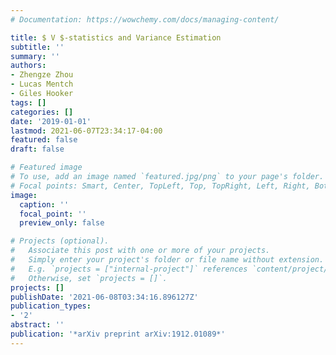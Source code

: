 ```yaml
---
# Documentation: https://wowchemy.com/docs/managing-content/

title: $ V $-statistics and Variance Estimation
subtitle: ''
summary: ''
authors:
- Zhengze Zhou
- Lucas Mentch
- Giles Hooker
tags: []
categories: []
date: '2019-01-01'
lastmod: 2021-06-07T23:34:17-04:00
featured: false
draft: false

# Featured image
# To use, add an image named `featured.jpg/png` to your page's folder.
# Focal points: Smart, Center, TopLeft, Top, TopRight, Left, Right, BottomLeft, Bottom, BottomRight.
image:
  caption: ''
  focal_point: ''
  preview_only: false

# Projects (optional).
#   Associate this post with one or more of your projects.
#   Simply enter your project's folder or file name without extension.
#   E.g. `projects = ["internal-project"]` references `content/project/deep-learning/index.md`.
#   Otherwise, set `projects = []`.
projects: []
publishDate: '2021-06-08T03:34:16.896127Z'
publication_types:
- '2'
abstract: ''
publication: '*arXiv preprint arXiv:1912.01089*'
---
```

